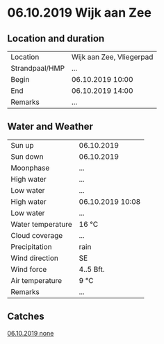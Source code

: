 # 06.10.2019 Wijk aan Zee

## Location and duration

| | |
|---|---|
| Location | Wijk aan Zee, Vliegerpad |
| Strandpaal/HMP | ... |
| Begin | 06.10.2019 10:00 |
| End | 06.10.2019 14:00 |
| Remarks | ... |

## Water and Weather

| | |
|---|---|
| Sun up | 06.10.2019 |
| Sun down | 06.10.2019 |
| Moonphase | ... |
| High water | ... |
| Low water | ... |
| High water | 06.10.2019 10:08 |
| Low water | ... |
| Water temperature | 16 °C |
| Cloud coverage | ... |
| Precipitation | rain |
| Wind direction | SE |
| Wind force | 4..5 Bft. |
| Air temperature | 9 °C |
| Remarks | ... |

## Catches

[06.10.2019 none](catches/20191006_none.md)

